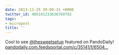 ```yaml
---
date: 2013-11-25 20:09:31 +0000
twitter_id: 405141233636769792
tags:
- micropost
title: ''
---
```


Cool to see [@thesweetsetup](https://twitter.com/thesweetsetup) featured on PandoDaily! [pandodaily.com.feedsportal.com/c/35141/f/6504…](http://pandodaily.com.feedsportal.com/c/35141/f/650422/s/34178e3d/sc/4/l/0Lpandodaily0N0C20A130C110C250Cthe0Esweet0Esetup0Eis0Elike0Ethe0Ewirecutter0Efor0Eapps0Eright0Edown0Eto0Eits0Eaffiliate0Ebased0Ebusiness0Emodel0C/story01.htm)
